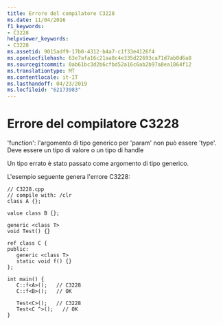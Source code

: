 ```yaml
---
title: Errore del compilatore C3228
ms.date: 11/04/2016
f1_keywords:
- C3228
helpviewer_keywords:
- C3228
ms.assetid: 9015adf9-17b0-4312-b4a7-c1f33e4126f4
ms.openlocfilehash: 63e7afa16c21aa8c4e335d22693ca71d7ab8d6a8
ms.sourcegitcommit: 0ab61bc3d2b6cfbd52a16c6ab2b97a8ea1864f12
ms.translationtype: MT
ms.contentlocale: it-IT
ms.lasthandoff: 04/23/2019
ms.locfileid: "62173983"
---
```

# <a name="compiler-error-c3228"></a>Errore del compilatore C3228

'function': l'argomento di tipo generico per 'param' non può essere 'type'. Deve essere un tipo di valore o un tipo di handle

Un tipo errato è stato passato come argomento di tipo generico.

L'esempio seguente genera l'errore C3228:

```
// C3228.cpp
// compile with: /clr
class A {};

value class B {};

generic <class T>
void Test() {}

ref class C {
public:
   generic <class T>
   static void f() {}
};

int main() {
   C::f<A>();   // C3228
   C::f<B>();   // OK

   Test<C>();   // C3228
   Test<C ^>();   // OK
}
```